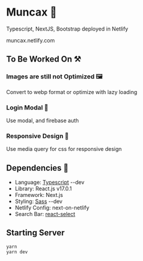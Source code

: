 # Muncax 🗻

Typescript, NextJS, Bootstrap deployed in Netlify

muncax.netlify.com

## To Be Worked On ⚒

### Images are still not Optimized 🖼

Convert to webp format or optimize with lazy loading

### Login Modal 🔑

Use modal, and firebase auth

### Responsive Design 🎈

Use media query for css for responsive design

## Dependencies 🎃

- Language: [Typescript](https://www.typescriptlang.org/) --dev
- Library: React.js v17.0.1
- Framework: Next.js
- Styling: [Sass](https://sass-lang.com/) --dev
- Netlify Config: next-on-netlify
- Search Bar: [react-select](https://react-select.com)

## Starting Server

```
yarn
yarn dev
```